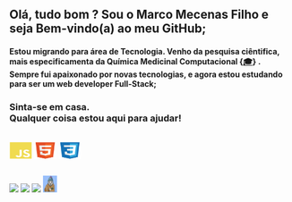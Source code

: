 ## Olá, tudo bom ? Sou o Marco Mecenas Filho e seja Bem-vindo(a) ao  meu GitHub;

#### Estou migrando para área de Tecnologia. Venho da  pesquisa ciêntifica,  mais especificamenta da Química Medicinal Computacional {<a href="https://www.linkedin.com/in/marcomecenasfilho/" target="_blank">:mortar_board:</a>} . Sempre fui apaixonado por novas tecnologias, e agora estou estudando para ser um web developer Full-Stack;

### Sinta-se em casa.<br> Qualquer coisa estou aqui para ajudar!

  <div style="display: inline_block"><br>
  <img align="center" alt="marco-Js" height="30" width="40" src="https://raw.githubusercontent.com/devicons/devicon/master/icons/javascript/javascript-plain.svg">
  <img align="center" alt="marco-HTML" height="30" width="40" src="https://raw.githubusercontent.com/devicons/devicon/master/icons/html5/html5-original.svg">
  <img align="center" alt="marco-CSS" height="30" width="40" src="https://raw.githubusercontent.com/devicons/devicon/00f02ef57fb7601fd1ddcc2fe6fe670fef3ae3e4/icons/css3/css3-original.svg">
</div>

  ##

<div> 
  <a href="https://www.instagram.com/marcomecenasfilho/" target="_blank"><img src="https://img.shields.io/badge/-Instagram-%23E4405F?style=for-the-badge&logo=instagram&logoColor=white" target="_blank"></a> 
  <a href = "mailto:marcomecenasfilho@gmail.com"><img src="https://img.shields.io/badge/-Gmail-%23333?style=for-the-badge&logo=gmail&logoColor=white" target="_blank"></a>
  <a href="https://www.linkedin.com/in/marcomecenasfilho/" target="_blank"><img src="https://img.shields.io/badge/-LinkedIn-%230077B5?style=for-the-badge&logo=linkedin&logoColor=white" target="_blank"></a> 
  <a href="instagram.com/goliramaionese/" target="_blank"><img src="friozinho.jpg" height="30" width="25" target="_blank"></a>   
</div>

